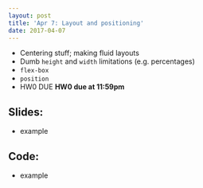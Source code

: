 ```yaml
---
layout: post
title: 'Apr 7: Layout and positioning'
date: 2017-04-07
---
```


- Centering stuff; making fluid layouts
- Dumb `height` and `width` limitations (e.g. percentages)
- `flex-box`
- `position`
- <span class="label">HW0 DUE</span> **HW0 due at 11:59pm**

<!--more-->

## Slides:
- example

## Code:
- example
